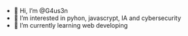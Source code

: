 - 👋 Hi, I’m @G4us3n
- 👀 I’m interested in pyhon, javascrypt, IA and cybersecurity
- 🌱 I’m currently learning web developing

<!---
G4us3n/G4us3n is a ✨ special ✨ repository because its `README.md` (this file) appears on your GitHub profile.
You can click the Preview link to take a look at your changes.
--->
